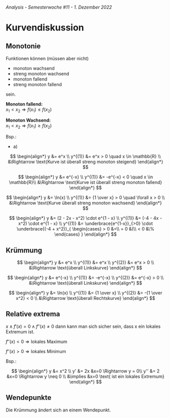 ###### Analysis - Semesterwoche #11 - 1. Dezember 2022

# Kurvendiskussion

## Monotonie

Funktionen können (müssen aber nicht)

- monoton wachsend
- streng monoton wachsend
- monoton fallend
- streng monoton fallend

sein.

**Monoton fallend:**\
$x_1 < x_2 \Rightarrow f(x_1) \leq f(x_2)$

**Monoton Wachsend:**\
$x_1 < x_2 \Rightarrow f(x_1) \geq f(x_2)$

Bsp.:

- a)

$$
\begin{align*}
  y &= e^x \\
  y^{(1)} &= e^x > 0 \quad x \in \mathbb{R} \\
  &\Rightarrow \text{Kurve ist überall streng monoton steigend}
\end{align*}
$$

$$
\begin{align*}
  y &= e^{-x} \\
  y^{(1)} &= -e^{-x} < 0 \quad x \in \mathbb{R}\\
  &\Rightarrow \text{Kurve ist überall streng monoton fallend}
\end{align*}
$$

$$
\begin{align*}
  y &= \ln(x) \\
  y^{(1)} &= {1 \over x} > 0 \quad \forall x > 0 \\
  &\Rightarrow \text{Kurve überall streng monoton wachsend}
\end{align*}
$$

$$
\begin{align*}
  y &= (2 - 2x - x^2) \cdot e^{1 - x} \\
  y^{(1)} &= (-4 - 4x - x^2) \cdot e^{1 - x} \\
  y^{(1)} &= \underbrace{e^{1-x}}_{>0} \cdot \underbrace{(-4 + x^2)}_{
    \begin{cases}
      > 0 &=\\
      = 0 &(\\
      < 0 &\%
    \end{cases}
  }
\end{align*}
$$

## Krümmung

$$
\begin{align*}
  y &= e^x \\
  y^{(1)} &= e^x \\
  y^{(2)} &= e^x > 0 \\
  &\Rightarrow \text{überall Linkskurve}
\end{align*}
$$

$$
\begin{align*}
  y &= e^{-x} \\
  y^{(1)} &= -e^{-x} \\
  y^{(2)} &= e^{-x} > 0 \\
  &\Rightarrow \text{überall Linkskurve}
\end{align*}
$$

$$
\begin{align*}
  y &= \ln(x) \\
  y^{(1)} &= {1 \over x} \\
  y^{(2)} &= -{1 \over x^2} < 0 \\
  &\Rightarrow \text{überall Rechtskurve}
\end{align*}
$$

## Relative extrema

$x \land f'(x) = 0 \land f''(x) \neq 0$ dann kann man sich sicher sein, dass x ein lokales Extremum ist.

$f''(x) < 0 \Rightarrow \text{lokales Maximum}$

$f''(x) > 0 \Rightarrow \text{lokales Minimum}$

Bsp.:

$$
\begin{align*}
  y &= x^2 \\
  y' &= 2x &x=0 \Rightarrow y = 0\\
  y'' &= 2 &x=0 \Rightarrow y \neq 0 \\
  &\implies &x=0 \text{ ist ein lokales Extremum}
\end{align*}
$$

## Wendepunkte

Die Krümmung ändert sich an einem Wendepunkt.
